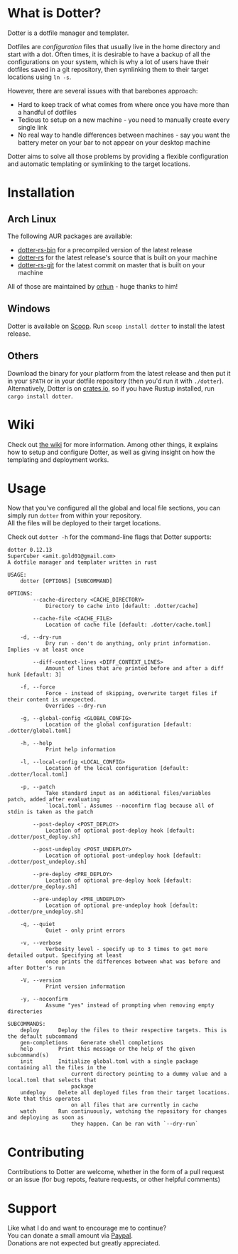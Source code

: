 # What is Dotter?
Dotter is a dotfile manager and templater.

Dotfiles are *configuration* files that usually live in the home directory and start with a dot.
Often times, it is desirable to have a backup of all the configurations on your system, which is why a lot of users have their dotfiles saved in a git repository, then symlinking them to their target locations using `ln -s`.

However, there are several issues with that barebones approach:
- Hard to keep track of what comes from where once you have more than a handful of dotfiles
- Tedious to setup on a new machine - you need to manually create every single link
- No real way to handle differences between machines - say you want the battery meter on your bar to not appear on your desktop machine

Dotter aims to solve all those problems by providing a flexible configuration and automatic templating or symlinking to the target locations.

# Installation
## Arch Linux
The following AUR packages are available:
- [dotter-rs-bin](https://aur.archlinux.org/packages/dotter-rs-bin) for a precompiled version of the latest release
- [dotter-rs](https://aur.archlinux.org/packages/dotter-rs) for the latest release's source that is built on your machine
- [dotter-rs-git](https://aur.archlinux.org/packages/dotter-rs-git) for the latest commit on master that is built on your machine

All of those are maintained by [orhun](https://github.com/orhun/) - huge thanks to him!

## Windows
Dotter is available on [Scoop](https://scoop.sh). Run `scoop install dotter` to install the latest release.

## Others

Download the binary for your platform from the latest release and then put it in your `$PATH` or in your dotfile repository (then you'd run it with `./dotter`).
Alternatively, Dotter is on [crates.io](https://crates.io/crates/dotter), so if you have Rustup installed, run `cargo install dotter`.

# Wiki
Check out [the wiki](https://github.com/SuperCuber/dotter/wiki) for more information.
Among other things, it explains how to setup and configure Dotter, as well as giving insight on how the templating and deployment works.

# Usage
Now that you've configured all the global and local file sections, you can simply run `dotter` from within your repository.\
All the files will be deployed to their target locations.

Check out `dotter -h` for the command-line flags that Dotter supports:

```
dotter 0.12.13
SuperCuber <amit.gold01@gmail.com>
A dotfile manager and templater written in rust

USAGE:
    dotter [OPTIONS] [SUBCOMMAND]

OPTIONS:
        --cache-directory <CACHE_DIRECTORY>
            Directory to cache into [default: .dotter/cache]

        --cache-file <CACHE_FILE>
            Location of cache file [default: .dotter/cache.toml]

    -d, --dry-run
            Dry run - don't do anything, only print information. Implies -v at least once

        --diff-context-lines <DIFF_CONTEXT_LINES>
            Amount of lines that are printed before and after a diff hunk [default: 3]

    -f, --force
            Force - instead of skipping, overwrite target files if their content is unexpected.
            Overrides --dry-run

    -g, --global-config <GLOBAL_CONFIG>
            Location of the global configuration [default: .dotter/global.toml]

    -h, --help
            Print help information

    -l, --local-config <LOCAL_CONFIG>
            Location of the local configuration [default: .dotter/local.toml]

    -p, --patch
            Take standard input as an additional files/variables patch, added after evaluating
            `local.toml`. Assumes --noconfirm flag because all of stdin is taken as the patch

        --post-deploy <POST_DEPLOY>
            Location of optional post-deploy hook [default: .dotter/post_deploy.sh]

        --post-undeploy <POST_UNDEPLOY>
            Location of optional post-undeploy hook [default: .dotter/post_undeploy.sh]

        --pre-deploy <PRE_DEPLOY>
            Location of optional pre-deploy hook [default: .dotter/pre_deploy.sh]

        --pre-undeploy <PRE_UNDEPLOY>
            Location of optional pre-undeploy hook [default: .dotter/pre_undeploy.sh]

    -q, --quiet
            Quiet - only print errors

    -v, --verbose
            Verbosity level - specify up to 3 times to get more detailed output. Specifying at least
            once prints the differences between what was before and after Dotter's run

    -V, --version
            Print version information

    -y, --noconfirm
            Assume "yes" instead of prompting when removing empty directories

SUBCOMMANDS:
    deploy      Deploy the files to their respective targets. This is the default subcommand
    gen-completions    Generate shell completions
    help        Print this message or the help of the given subcommand(s)
    init        Initialize global.toml with a single package containing all the files in the
                    current directory pointing to a dummy value and a local.toml that selects that
                    package
    undeploy    Delete all deployed files from their target locations. Note that this operates
                    on all files that are currently in cache
    watch       Run continuously, watching the repository for changes and deploying as soon as
                    they happen. Can be ran with `--dry-run`
```

# Contributing
Contributions to Dotter are welcome, whether in the form of a pull request or an issue (for bug repots, feature requests, or other helpful comments)

# Support
Like what I do and want to encourage me to continue?\
You can donate a small amount via [Paypal](https://www.paypal.com/cgi-bin/webscr?cmd=_s-xclick&hosted_button_id=329HKDXK9UB84).\
Donations are not expected but greatly appreciated.
